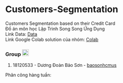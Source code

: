 # Customers-Segmentation
Customers Segmentation based on their Credit Card \
Đồ án môn học Lập Trình Song Song Ứng Dụng \
Link Data: [Data](https://www.kaggle.com/datasets/arjunbhasin2013/ccdata) \
Link Google Colab solution của nhóm: [Colab](https://colab.research.google.com/drive/1OXNyTP45NnEa_SvroiSi0qYFTla_NDrc) 
### Group  <img src="https://media.giphy.com/media/YGz18JiFxv8Zy/giphy.gif" width="21px"> 
 1. 18120533 - Dương Đoàn Bảo Sơn - [baosonhcmus](https://github.com/baosonhcmus)

Phân công hàng tuần: 


